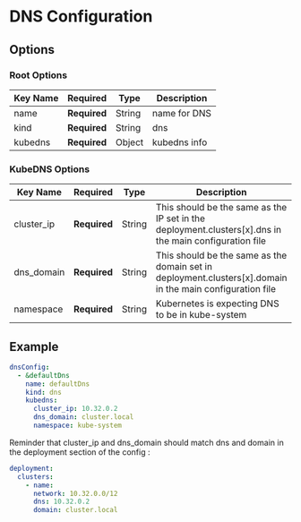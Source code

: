 # DNS Configuration

## Options
### Root Options
| Key Name | Required     | Type    | Description  |
| -------- | ------------ | ------  | ------------ |
| name     | __Required__ | String  | name for DNS |
| kind     | __Required__ | String  | dns          |
| kubedns  | __Required__ | Object  | kubedns info |


### KubeDNS Options
| Key Name   | Required     | Type   | Description |
| ---------- | ------------ | ------ | ----------- |
| cluster_ip | __Required__ | String | This should be the same as the IP set in the deployment.clusters[x].dns in the main configuration file |        
| dns_domain | __Required__ | String | This should be the same as the domain set in deployment.clusters[x].domain in the main configuration file |
| namespace  | __Required__ | String | Kubernetes is expecting DNS to be in kube-system |

## Example
```yaml
dnsConfig:
  - &defaultDns
    name: defaultDns
    kind: dns
    kubedns:
      cluster_ip: 10.32.0.2
      dns_domain: cluster.local
      namespace: kube-system
```

Reminder that cluster_ip and dns_domain should match dns and domain in the deployment section of the config :
```yaml
deployment:
  clusters:
    - name:
      network: 10.32.0.0/12
      dns: 10.32.0.2
      domain: cluster.local
```
